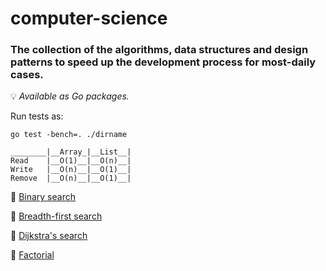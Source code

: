 # computer-science

### The collection of the algorithms, data structures and design patterns to speed up the development process for most-daily cases.

💡 _Available as Go packages._

Run tests as:
```
go test -bench=. ./dirname
```

```
________|__Array_|__List__|
Read	|__O(1)__|__O(n)__|
Write   |__O(n)__|__O(1)__|
Remove  |__O(n)__|__O(1)__|
```

📌 <a href="binary_search/binary_search.go">Binary search</a>

📌 <a href="breadth_first_search/breadth_first_search.go">Breadth-first search</a>

📌 <a href="dijkstra_search/dijkstra_search.go">Dijkstra's search</a>

📌 <a href="factorial/factorial.go">Factorial</a>
